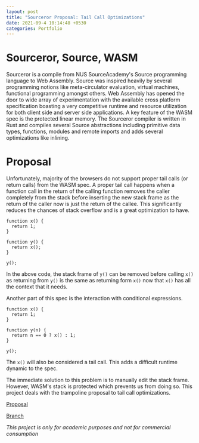 ```yaml
---
layout: post
title: "Sourceror Proposal: Tail Call Optimizations"
date: 2021-09-4 10:14:48 +0530
categories: Portfolio
---
```


# Sourceror, Source, WASM

Sourceror is a compile from NUS SourceAcademy's Source programming language to
Web Assembly. Source was inspired heavily by several programming notions like meta-circulator evaluation,
virtual machines, functional programming amongst others. Web Assembly has opened
the door to wide array of experimentation with the available cross platform specification
boasting a very competitive runtime and resource utilization for both client side
and server side applications. A key feature of the WASM spec is the protected linear memory.
The Sourceror compiler is written in Rust and compiles
several Source abstractions including primitive data types, functions, modules and remote imports
and adds several optimizations like inlining.

# Proposal

Unfortunately, majority of the browsers do not support proper tail calls (or return calls)
from the WASM spec. A proper tail call happens when a function call in the return of
the calling function removes the caller completely from the stack before inserting the new stack frame
as the return of the caller now is just the return of the callee. This significantly reduces
the chances of stack overflow and is a great optimization to have.

```
function x() {
  return 1;
}

function y() {
  return x();
}

y();
```

In the above code, the stack frame of `y()` can be removed before calling `x()` as
returning from `y()` is the same as returning form `x()` now that `x()` has all the
context that it needs.

Another part of this spec is the interaction with conditional expressions.

```
function x() {
  return 1;
}

function y(n) {
  return n == 0 ? x() : 1;
}

y();
```

The `x()` will also be considered a tail call. This adds a difficult runtime dynamic
to the spec.

The immediate solution to this problem is to manually edit the stack frame. However,
WASM's stack is protected which prevents us from doing so. This project deals with the
trampoline proposal to tail call optimizations.

[Proposal](https://github.com/sourceror-t4-gt-yz/sourceror/wiki/Proper-Tail-Calls)

[Branch](https://github.com/sourceror-t4-gt-yz/sourceror/tree/proper-tail-calls)

_This project is only for academic purposes and not for commercial consumption_
